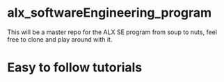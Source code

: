 # alx_softwareEngineering_program
This will be a master repo for the ALX SE program from soup to nuts, feel free to clone and play around with it.

# Easy to follow tutorials
